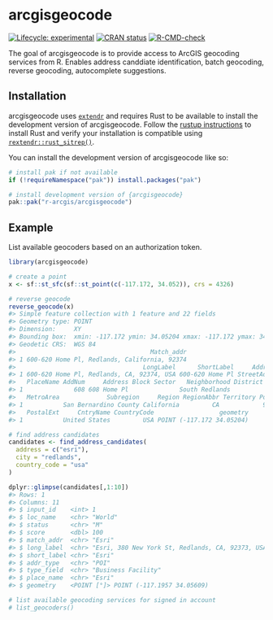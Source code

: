 
<!-- README.md is generated from README.Rmd. Please edit that file -->

# arcgisgeocode

<!-- badges: start -->

[![Lifecycle:
experimental](https://img.shields.io/badge/lifecycle-experimental-orange.svg)](https://lifecycle.r-lib.org/articles/stages.html#experimental)
[![CRAN
status](https://www.r-pkg.org/badges/version/arcgisgeocode)](https://CRAN.R-project.org/package=arcgisgeocode)
[![R-CMD-check](https://github.com/R-ArcGIS/arcgisgeocode/actions/workflows/R-CMD-check.yaml/badge.svg)](https://github.com/R-ArcGIS/arcgisgeocode/actions/workflows/R-CMD-check.yaml)
<!-- badges: end -->

The goal of arcgisgeocode is to provide access to ArcGIS geocoding
services from R. Enables address canddiate identification, batch
geocoding, reverse geocoding, autocomplete suggestions.

## Installation

arcgisgeocode uses [`extendr`](https://extendr.github.io/) and requires
Rust to be available to install the development version of
arcgisgeocode. Follow the [rustup instructions](https://rustup.rs/) to
install Rust and verify your installation is compatible using
[`rextendr::rust_sitrep()`](https://extendr.github.io/rextendr/dev/#sitrep).

You can install the development version of arcgisgeocode like so:

``` r
# install pak if not available
if (!requireNamespace("pak")) install.packages("pak")

# install development version of {arcgisgeocode}
pak::pak("r-arcgis/arcgisgeocode")
```

## Example

List available geocoders based on an authorization token.

``` r
library(arcgisgeocode)

# create a point
x <- sf::st_sfc(sf::st_point(c(-117.172, 34.052)), crs = 4326)

# reverse geocode
reverse_geocode(x)
#> Simple feature collection with 1 feature and 22 fields
#> Geometry type: POINT
#> Dimension:     XY
#> Bounding box:  xmin: -117.172 ymin: 34.05204 xmax: -117.172 ymax: 34.05204
#> Geodetic CRS:  WGS 84
#>                                     Match_addr
#> 1 600-620 Home Pl, Redlands, California, 92374
#>                                   LongLabel      ShortLabel     Addr_type Type
#> 1 600-620 Home Pl, Redlands, CA, 92374, USA 600-620 Home Pl StreetAddress     
#>   PlaceName AddNum     Address Block Sector   Neighborhood District     City
#> 1              608 608 Home Pl              South Redlands          Redlands
#>   MetroArea             Subregion     Region RegionAbbr Territory Postal
#> 1           San Bernardino County California         CA            92374
#>   PostalExt     CntryName CountryCode                  geometry
#> 1           United States         USA POINT (-117.172 34.05204)

# find address candidates
candidates <- find_address_candidates(
  address = c("esri"),
  city = "redlands",
  country_code = "usa"
)

dplyr::glimpse(candidates[,1:10])
#> Rows: 1
#> Columns: 11
#> $ input_id    <int> 1
#> $ loc_name    <chr> "World"
#> $ status      <chr> "M"
#> $ score       <dbl> 100
#> $ match_addr  <chr> "Esri"
#> $ long_label  <chr> "Esri, 380 New York St, Redlands, CA, 92373, USA"
#> $ short_label <chr> "Esri"
#> $ addr_type   <chr> "POI"
#> $ type_field  <chr> "Business Facility"
#> $ place_name  <chr> "Esri"
#> $ geometry    <POINT [°]> POINT (-117.1957 34.05609)

# list available geocoding services for signed in account
# list_geocoders()
```
